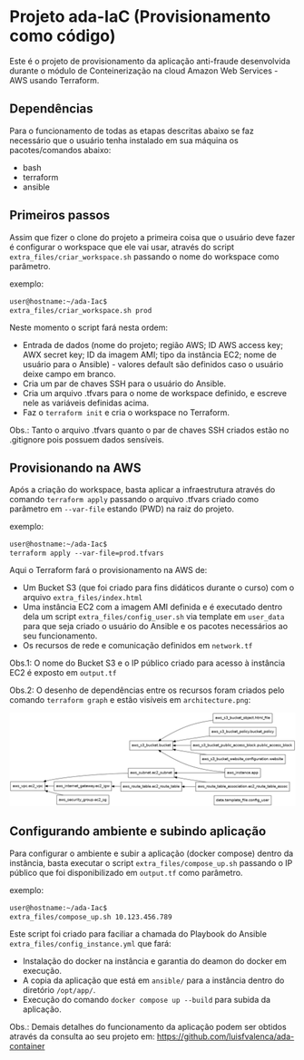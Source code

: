 # Projeto ada-IaC (Provisionamento como código)

Este é o projeto de provisionamento da aplicação anti-fraude desenvolvida durante o módulo de Conteinerização na cloud Amazon Web Services - AWS usando Terraform.

## Dependências

Para o funcionamento de todas as etapas descritas abaixo se faz necessário que o usuário tenha instalado em sua máquina os pacotes/comandos abaixo:

- bash
- terraform
- ansible

## Primeiros passos

Assim que fizer o clone do projeto a primeira coisa que o usuário deve fazer é configurar o workspace que ele vai usar, através do script `extra_files/criar_workspace.sh` passando o nome do workspace como parâmetro.

exemplo:
```
user@hostname:~/ada-Iac$
extra_files/criar_workspace.sh prod
```

Neste momento o script fará nesta ordem:

- Entrada de dados (nome do projeto; região AWS; ID AWS access key; AWX secret key; ID da imagem AMI; tipo da instância EC2; nome de usuário para o Ansible) - valores default são definidos caso o usuário deixe campo em branco.
- Cria um par de chaves SSH para o usuário do Ansible.
- Cria um arquivo .tfvars para o nome de workspace definido, e escreve nele as variáveis definidas acima.
- Faz o `terraform init` e cria o workspace no Terraform.

Obs.: Tanto o arquivo .tfvars quanto o par de chaves SSH criados estão no .gitignore pois possuem dados sensíveis.

## Provisionando na AWS

Após a criação do workspace, basta aplicar a infraestrutura através do comando `terraform apply` passando o arquivo .tfvars criado como parâmetro em `--var-file` estando (PWD) na raiz do projeto.

exemplo:
```
user@hostname:~/ada-Iac$
terraform apply --var-file=prod.tfvars
```

Aqui o Terraform fará o provisionamento na AWS de:

- Um Bucket S3 (que foi criado para fins didáticos durante o curso) com o arquivo `extra_files/index.html`
- Uma instância EC2 com a imagem AMI definida e é executado dentro dela um script `extra_files/config_user.sh` via template em `user_data` para que seja criado o usuário do Ansible e os pacotes necessários ao seu funcionamento.
- Os recursos de rede e comunicação definidos em `network.tf`

Obs.1: O nome do Bucket S3 e o IP público criado para acesso à instância EC2 é exposto em `output.tf`

Obs.2: O desenho de dependências entre os recursos foram criados pelo comando `terraform graph` e estão visíveis em `architecture.png`:

![architecture](architecture.png)

## Configurando ambiente e subindo aplicação

Para configurar o ambiente e subir a aplicação (docker compose) dentro da instância, basta executar o script `extra_files/compose_up.sh` passando o IP público que foi disponibilizado em `output.tf` como parâmetro.

exemplo:
```
user@hostname:~/ada-Iac$
extra_files/compose_up.sh 10.123.456.789
```

Este script foi criado para faciliar a chamada do Playbook do Ansible `extra_files/config_instance.yml` que fará:

- Instalação do docker na instância e garantia do deamon do docker em execução.
- A copia da aplicação que está em `ansible/` para a instância dentro do diretório `/opt/app/`.
- Execução do comando `docker compose up --build` para subida da aplicação.

Obs.: Demais detalhes do funcionamento da aplicação podem ser obtidos através da consulta ao seu projeto em: https://github.com/luisfvalenca/ada-container

